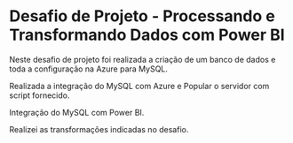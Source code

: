 # Desafio de Projeto - Processando e Transformando Dados com Power BI

Neste desafio de projeto foi realizada a criação de um banco de dados  e toda a configuração na Azure para MySQL.

Realizada a integração do MySQL com Azure  e Popular o servidor com script fornecido.

Integração do MySQL com Power BI.

Realizei as transformações indicadas no desafio.


